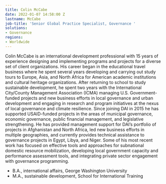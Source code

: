 ```yaml
---
title: Colin McCabe
date: 2022-01-07 14:58:00 Z
lastname: McCabe
job-title: 'Senior Global Practice Specialist, Governance '
solutions:
- Governance
regions:
- Worldwide
---
```


Colin McCabe is an international development professional with 15 years of experience designing and implementing programs and projects for a diverse set of client organizations. His career began in the educational travel business where he spent several years developing and carrying out study tours to Europe, Asia, and North Africa for American academic institutions and cultural heritage organizations. After returning to school to study sustainable development, he spent two years with the International City/County Management Association (ICMA) managing U.S. Government-funded projects and new business efforts in local governance and urban development and engaging in research and program initiatives at the nexus of local governance and climate resilience. Since joining DAI in 2015 he has supported USAID-funded projects in the areas of municipal governance, economic governance, public financial management, and legislative strengthening. He has provided management support for DAI’s portfolio of projects in Afghanistan and North Africa, led new business efforts in multiple geographies, and currently provides technical assistance to governance projects in Egypt, Libya, and Niger. Some of his most recent work has focused on effective tools and approaches for subnational domestic resource mobilization, developing local government capacity and performance assessment tools, and integrating private sector engagement with governance programming. 

* B.A., international affairs, George Washington University
* M.A., sustainable development, School for International Training